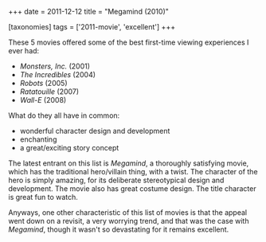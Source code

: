 +++
date = 2011-12-12
title = "Megamind (2010)"

[taxonomies]
tags = ['2011-movie', 'excellent']
+++

These 5 movies offered some of the best first-time viewing experiences I
ever had:

-   *Monsters, Inc.* (2001)
-   *The Incredibles* (2004)
-   *Robots* (2005)
-   *Ratatouille* (2007)
-   *Wall-E* (2008)

What do they all have in common:

-   wonderful character design and development
-   enchanting
-   a great/exciting story concept

The latest entrant on this list is *Megamind*, a thoroughly satisfying
movie, which has the traditional hero/villain thing, with a twist. The
character of the hero is simply amazing, for its deliberate
stereotypical design and development. The movie also has great costume
design. The title character is great fun to watch.

Anyways, one other characteristic of this list of movies is that the
appeal went down on a revisit, a very worrying trend, and that was the
case with *Megamind*, though it wasn\'t so devastating for it remains
excellent.
